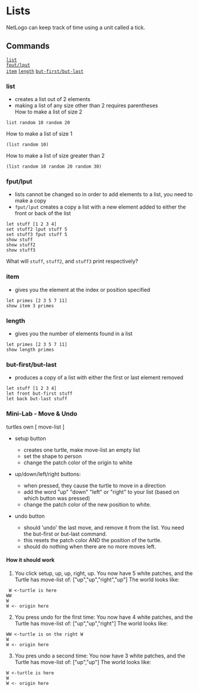 # Lists
NetLogo can keep track of time using a unit called a tick.

## Commands
[`list`](#list) <br/>
[`fput/lput`](#fput/lput) <br/>
[`item`](#item)
[`length`](#length)
[`but-first/but-last`](#but-first/but-last)

### list
- creates a list out of 2 elements
- making a list of any size other than 2 requires parentheses <br/>
How to make a list of size 2
```
list random 10 random 20
```
How to make a list of size 1
```
(list random 10)
```
How to make a list of size greater than 2
```
(list random 10 random 20 random 30)
```

### fput/lput
- lists cannot be changed so in order to add elements to a list, you need to make a copy
- `fput/lput` creates a copy a list with a new element added to either the front or back of the list
```
let stuff [1 2 3 4]
set stuff2 lput stuff 5
set stuff3 fput stuff 5
show stuff               
show stuff2       
show stuff3        
```
What will `stuff`, `stuff2`, and `stuff3` print respectively?

### item
- gives you the element at the index or position specified
```
let primes [2 3 5 7 11]
show item 3 primes  
```

### length
- gives you the number of elements found in a list
```
let primes [2 3 5 7 11]
show length primes
```

### but-first/but-last
- produces a copy of a list with either the first or last element removed
```
let stuff [1 2 3 4]
let front but-first stuff
let back but-last stuff
```

### Mini-Lab - Move & Undo
turtles own [ move-list ]
* setup button
    - creates one turtle, make move-list an empty list
    - set the shape to person    
    - change the patch color of the origin to white

* up/down/left/right buttons:
    - when pressed, they cause the turtle to move in a direction
    - add the word "up" "down" "left" or "right" to your list (based on which button was pressed)
    - change the patch color of the new position to white.
* undo button
    - should 'undo' the last move, and remove it from the list. You need the but-first or but-last command.
    - this resets the patch color AND the position of the turtle.
    - should do nothing when there are no more moves left.

#### How it should work
1. You click setup, up, up, right, up.
You now have 5 white patches, and the Turtle has move-list of: ["up","up","right","up"]
The world looks like:
```
 W <-turtle is here
WW
W
W <- origin here
```
2. You press undo for the first time:
You now have 4 white patches, and the Turtle has move-list of: ["up","up","right"]
The world looks like:
```
WW <-turtle is on the right W
W
W <- origin here
```
3. You pres undo a second time:
You now have 3 white patches, and the Turtle has move-list of: ["up","up"]
The world looks like:
```
W <-turtle is here
W
W <- origin here
```

